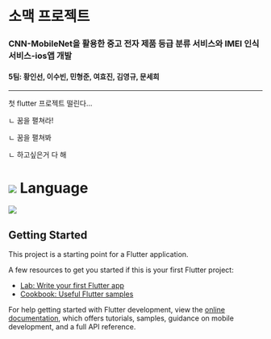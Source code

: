 # 소맥 프로젝트

### CNN-MobileNet을 활용한 중고 전자 제품 등급 분류 서비스와 IMEI 인식 서비스-ios앱 개발  
#### 5팀: 황인선, 이수빈, 민형준, 여효진, 김영규, 문세희  

---  
첫 flutter 프로젝트 떨린다...  

ㄴ 꿈을 펼쳐라!

ㄴ 꿈을 펼쳐봐

ㄴ 하고싶은거 다 해

# <img src="https://img.shields.io/badge/이름-색상코드?style=flat-square&logo=로고명&logoColor=로고색"/> Language
<img src="https://img.shields.io/badge/Firebase-FFCA28?style=flat-square&logo=firebase&logoColor=white"/>

## Getting Started

This project is a starting point for a Flutter application.

A few resources to get you started if this is your first Flutter project:

- [Lab: Write your first Flutter app](https://docs.flutter.dev/get-started/codelab)
- [Cookbook: Useful Flutter samples](https://docs.flutter.dev/cookbook)

For help getting started with Flutter development, view the
[online documentation](https://docs.flutter.dev/), which offers tutorials,
samples, guidance on mobile development, and a full API reference.
